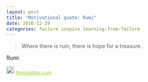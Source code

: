 ```yaml
---
layout: post
title: "Motivational quote: Rumi"
date: 2016-12-29
categories: failure inspire learning-from-failure
---
```

> Where there is ruin, there is hope for a treasure.

Rumi

<span style="z-index:50;font-size:0.9em;"><img src="https://theysaidso.com/branding/theysaidso.png" height="20" width="20" alt="theysaidso.com"/><a href="https://theysaidso.com" title="Powered by quotes from theysaidso.com" style="color: #9fcc25; margin-left: 4px; vertical-align: middle;">theysaidso.com</a></span>
